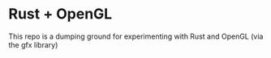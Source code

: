 # Rust + OpenGL

This repo is a dumping ground for experimenting with Rust and OpenGL (via the gfx library)
